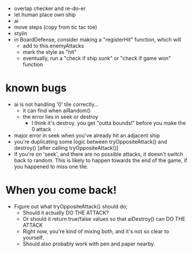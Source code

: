 + overlap checker and re-do-er
+ let human place own ship
+ ai 
+ move steps (copy from tic tac toe)
+ stylin
+ in BoardDefense, consider making a "registerHit" function, which will 
  + add to this.enemyAttacks
  + mark the style as "hit"
  + eventually, run a "check if ship sunk" or "check if game won" function


# known bugs
+ ai is not handling '0' tile correctly... 
  + it can find when aiRandom()
  + the error lies in seek or destroy
    + I think it's destroy. you get "outta bounds!" before you make the 0 attack
+ major error in seek when you've already hit an adjacent ship 
+ you're duplicating some logic between tryOppositeAttack() and destroy() [after calling tryOppositeAttack()]
+ If you're on 'seek', and there are no possible attacks, it doesn't switch back to random. This is likely to happen towards the end of the game, if you happened to miss one tile. 



# When you come back!
+ Figure out what tryOppositeAttack() should do;
  + Should it actually DO THE ATTACK?
  + Or should it return true/false values so that aiDestroy() can DO THE ATTACK
  + Right now, you're kind of mixing both, and it's not so clear to yourself.
  + Should also probably work with pen and paper nearby. 
